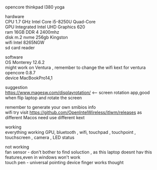
opencore thinkpad l380 yoga


hardware\
CPU  1.7 GHz Intel Core i5-8250U Quad-Core\
GPU  Integrated Intel UHD Graphics 620\
ram  16GB DDR 4 2400mhz\
disk  m.2 nvme 256gb Kingston\
wifi  Intel 8265NGW\
sd card reader

software\
OS  Monterey 12.6.2\
might work on Ventura , remember to change the wifi kext for ventura\
opencore 0.8.7\
device  MacBookPro14,1

suggestion\
https://www.magesw.com/displayrotation/  <-- screen rotation app,good when flip laptop and rotate the screen


remember to generate your own smibios info\
wifi try visit https://github.com/OpenIntelWireless/itlwm/releases as different Macos need use different kext

working\
everything working GPU, bluetooth , wifi, touchpad , touchpoint , touchscreen , camera , LED status

not working\
fan sensor  - don't bother to find soluction , as this laptop doesnt hav this features,even in windows won't work\
touch pen - universal pointing device finger works thought

